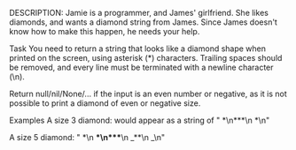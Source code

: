 DESCRIPTION:
Jamie is a programmer, and James' girlfriend. She likes diamonds, and wants a diamond string from James. Since James doesn't know how to make this happen, he needs your help.

Task
You need to return a string that looks like a diamond shape when printed on the screen, using asterisk (\*) characters. Trailing spaces should be removed, and every line must be terminated with a newline character (\n).

Return null/nil/None/... if the input is an even number or negative, as it is not possible to print a diamond of even or negative size.

Examples
A size 3 diamond: would appear as a string of " \*\n*\*\*\n *\n"

A size 5 diamond: " \*\n **\*\n\*\*\***\n _\*\*\n _\n"
